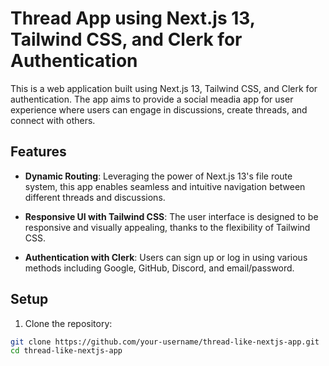 # Thread App using Next.js 13, Tailwind CSS, and Clerk for Authentication

This is a web application built using Next.js 13, Tailwind CSS, and Clerk for authentication. The app aims to provide a social meadia app for user experience where users can engage in discussions, create threads, and connect with others.

## Features

- **Dynamic Routing**: Leveraging the power of Next.js 13's file route system, this app enables seamless and intuitive navigation between different threads and discussions.

- **Responsive UI with Tailwind CSS**: The user interface is designed to be responsive and visually appealing, thanks to the flexibility of Tailwind CSS.

- **Authentication with Clerk**: Users can sign up or log in using various methods including Google, GitHub, Discord, and email/password.

## Setup

1. Clone the repository:

```bash
git clone https://github.com/your-username/thread-like-nextjs-app.git
cd thread-like-nextjs-app
